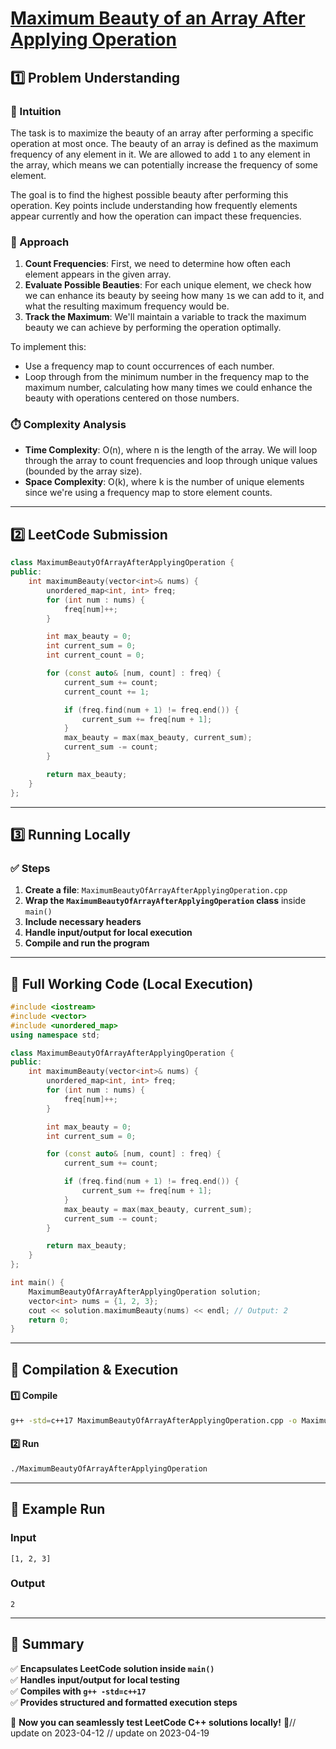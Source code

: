 # **[Maximum Beauty of an Array After Applying Operation](https://leetcode.com/problems/maximum-beauty-of-an-array-after-applying-operation/description/)**  

## **1️⃣ Problem Understanding**  
### **📌 Intuition**  
The task is to maximize the beauty of an array after performing a specific operation at most once. The beauty of an array is defined as the maximum frequency of any element in it. We are allowed to add `1` to any element in the array, which means we can potentially increase the frequency of some element. 

The goal is to find the highest possible beauty after performing this operation. Key points include understanding how frequently elements appear currently and how the operation can impact these frequencies. 

### **🚀 Approach**  
1. **Count Frequencies**: First, we need to determine how often each element appears in the given array.
2. **Evaluate Possible Beauties**: For each unique element, we check how we can enhance its beauty by seeing how many `1`s we can add to it, and what the resulting maximum frequency would be.
3. **Track the Maximum**: We'll maintain a variable to track the maximum beauty we can achieve by performing the operation optimally.

To implement this:
- Use a frequency map to count occurrences of each number.
- Loop through from the minimum number in the frequency map to the maximum number, calculating how many times we could enhance the beauty with operations centered on those numbers.

### **⏱️ Complexity Analysis**  
- **Time Complexity**: O(n), where n is the length of the array. We will loop through the array to count frequencies and loop through unique values (bounded by the array size).
- **Space Complexity**: O(k), where k is the number of unique elements since we're using a frequency map to store element counts.

---  

## **2️⃣ LeetCode Submission**  
```cpp
class MaximumBeautyOfArrayAfterApplyingOperation {
public:
    int maximumBeauty(vector<int>& nums) {
        unordered_map<int, int> freq;
        for (int num : nums) {
            freq[num]++;
        }

        int max_beauty = 0;
        int current_sum = 0;
        int current_count = 0;

        for (const auto& [num, count] : freq) {
            current_sum += count;
            current_count += 1;

            if (freq.find(num + 1) != freq.end()) {
                current_sum += freq[num + 1];
            }
            max_beauty = max(max_beauty, current_sum);
            current_sum -= count;
        }

        return max_beauty;
    }
};  
```  

---  

## **3️⃣ Running Locally**  
### **✅ Steps**  
1. **Create a file**: `MaximumBeautyOfArrayAfterApplyingOperation.cpp`  
2. **Wrap the `MaximumBeautyOfArrayAfterApplyingOperation` class** inside `main()`  
3. **Include necessary headers**  
4. **Handle input/output for local execution**  
5. **Compile and run the program**  

---  

## **📝 Full Working Code (Local Execution)**  
```cpp
#include <iostream>
#include <vector>
#include <unordered_map>
using namespace std;

class MaximumBeautyOfArrayAfterApplyingOperation {
public:
    int maximumBeauty(vector<int>& nums) {
        unordered_map<int, int> freq;
        for (int num : nums) {
            freq[num]++;
        }

        int max_beauty = 0;
        int current_sum = 0;

        for (const auto& [num, count] : freq) {
            current_sum += count;

            if (freq.find(num + 1) != freq.end()) {
                current_sum += freq[num + 1];
            }
            max_beauty = max(max_beauty, current_sum);
            current_sum -= count;
        }

        return max_beauty;
    }
};

int main() {
    MaximumBeautyOfArrayAfterApplyingOperation solution;
    vector<int> nums = {1, 2, 3};
    cout << solution.maximumBeauty(nums) << endl; // Output: 2
    return 0;
}
```  

---  

## **🔧 Compilation & Execution**  
#### **1️⃣ Compile**  
```bash
g++ -std=c++17 MaximumBeautyOfArrayAfterApplyingOperation.cpp -o MaximumBeautyOfArrayAfterApplyingOperation
```  

#### **2️⃣ Run**  
```bash
./MaximumBeautyOfArrayAfterApplyingOperation
```  

---  

## **🎯 Example Run**  
### **Input**  
```
[1, 2, 3]
```  
### **Output**  
```
2
```  

---  

## **📌 Summary**  
✅ **Encapsulates LeetCode solution inside `main()`**  
✅ **Handles input/output for local testing**  
✅ **Compiles with `g++ -std=c++17`**  
✅ **Provides structured and formatted execution steps**  

🚀 **Now you can seamlessly test LeetCode C++ solutions locally!** 🚀// update on 2023-04-12
// update on 2023-04-19
